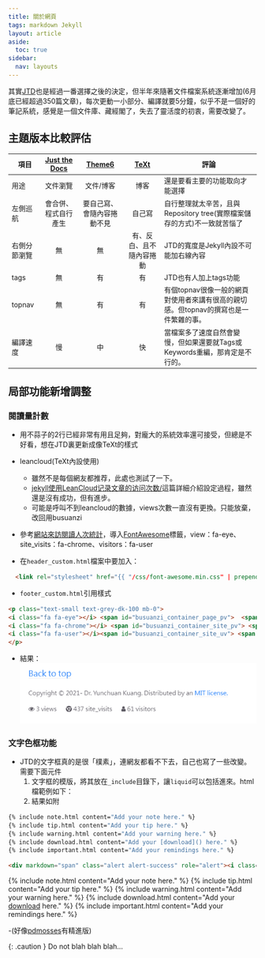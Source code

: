 ```yaml
---
title: 關於網頁
tags: markdown Jekyll
layout: article
aside:
  toc: true
sidebar:
  nav: layouts
---
```


其實[JTD][JTD]也是經過一番選擇之後的決定，但半年來隨著文件檔案系統逐漸增加(6月底已經超過350篇文章)，每次更動一小部分、編譯就要5分鐘，似乎不是一個好的筆記系統，感覺是一個文件庫、藏經閣了，失去了靈活度的初衷，需要改變了。


[JTD]: <https://just-the-docs.github.io/just-the-docs> "Focus on writing good documentation. Just the Docs gives your documentation a jumpstart with a responsive Jekyll theme that is easily customizable and hosted on GitHub Pages."

## 主題版本比較評估

|項目|[Just the Docs](https://just-the-docs.github.io/just-the-docs/)|[Theme6](https://idratherbewriting.com/documentation-theme-jekyll/index.html)|[TeXt](https://tianqi.name/jekyll-TeXt-theme/)|評論|
|-|:-:|:-:|:-:|-|
|用途|文件瀏覽|文件/博客|博客|還是要看主要的功能取向才能選擇|
|左側巡航|會合併、程式自行產生|要自己寫、會隨內容捲動不見|自己寫|自行整理就太辛苦，且與Repository tree(實際檔案儲存的方式)不一致就苦惱了|
|右側分節瀏覽|無|無|有、反白、且不隨內容捲動|JTD的寬度是Jekyll內設不可能加右線內容|
|tags|無|有|有|JTD也有人加上tags功能|
|topnav|無|有|有|有個topnav很像一般的網頁對使用者來講有很高的親切感。但topnav的撰寫也是一件繁雜的事。|
|編譯速度|慢|中|快|當檔案多了速度自然會變慢，但如果還要就Tags或Keywords重編，那肯定是不行的。|

## 局部功能新增調整
### 閱讀量計數
- 用不蒜子的2行已經非常有用且足夠，對龐大的系統效率還可接受，但總是不好看，想在JTD裏更新成像TeXt的樣式
- leancloud(TeXt內設使用)
  - 雖然不是每個網友都推荐，此處也測試了一下。  
  - [jekyll使用LeanCloud记录文章的访问次数/](https://priesttomb.github.io/%E6%97%A5%E5%B8%B8/2017/11/06/jekyll使用LeanCloud记录文章的访问次数/)這篇詳細介紹設定過程，雖然還是沒有成功，但有進步。
  - 可能是呼叫不到leancloud的數據，views次數一直沒有更換。只能放棄，改回用busuanzi
- 參考[網站來訪閱讀人次統計](https://sinotec2.github.io/Focus-on-Air-Quality/utilities/Graphics/HTML/ReadVisitCounts/)，導入[FontAwesome](https://fontawesome.com/)標籤，view：fa-eye、site_visits：fa-chrome、visitors：fa-user

- 在`header_custom.html`檔案中要加入：

```html
  <link rel="stylesheet" href="{{ "/css/font-awesome.min.css" | prepend: site.baseurl | prepend: site.url }}">
```
- `footer_custom.html`引用樣式

```html
<p class="text-small text-grey-dk-100 mb-0">
<i class="fa fa-eye"></i> <span id="busuanzi_container_page_pv">  <span id="busuanzi_value_page_pv"> </span>  views &emsp;</span>
<i class="fa fa-chrome"></i> <span id="busuanzi_container_site_pv"> <span id="busuanzi_value_site_pv"> </span>  site_visits &emsp;</span>
<i class="fa fa-user"></i><span id="busuanzi_container_site_uv"> <span id="busuanzi_value_site_uv"></span> visitors</span>
</p>
```
- 結果：![fa-eye.PNG](https://github.com/sinotec2/Focus-on-Air-Quality/raw/main/assets/images/fa-eye.PNG)

### 文字色框功能
- JTD的文字框真的是很「樸素」，連網友都看不下去，自己也寫了一些改變。需要下面元件
  1. 文字框的模版，將其放在`_include`目錄下，讓`liquid`可以包括進來。html檔範例如下：
  1. 結果如附

```bash
{% include note.html content="Add your note here." %}
{% include tip.html content="Add your tip here." %}
{% include warning.html content="Add your warning here." %}
{% include download.html content="Add your [download]() here." %}
{% include important.html content="Add your remindings here." %}
```

```html
<div markdown="span" class="alert alert-success" role="alert"><i class="fa fa-check-square-o"></i> <b>Tip:</b> {{include.content}}</div>
```
{% include note.html content="Add your note here." %}
{% include tip.html content="Add your tip here." %}
{% include warning.html content="Add your warning here." %}
{% include download.html content="Add your [download]() here." %}
{% include important.html content="Add your remindings here." %}

-(好像[pdmosses](https://pdmosses.github.io/just-the-docs-tests/docs/css/admonitions.html)有精進版)

{: .caution }
Do not blah blah blah...